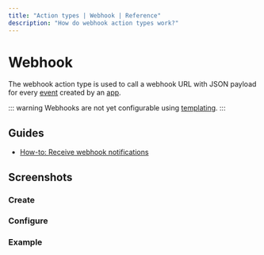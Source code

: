 ```yaml
---
title: "Action types | Webhook | Reference"
description: "How do webhook action types work?"
---
```


# Webhook

The webhook action type is used to call a webhook URL with JSON payload for every [event](/reference/events/) created by an [app](/reference/apps/).

::: warning
Webhooks are not yet configurable using [templating](/reference/templating/).
:::

## Guides

* [How-to: Receive webhook notifications](/how-to/receive-webhook-requests)

## Screenshots

### Create

<CaptionedImage
  src="/images/modals/office-create-action-webhook.png"
  alt="Image of the 'New action' dialog with the 'Webhook' action type selected in the Routegy admin app"
  width="75%"
/>

### Configure

<CaptionedImage
  src="/images/modals/office-create-action-webhook-filled.png"
  alt="Image of the 'New action' dialog with the 'Webhook' action type configured in the Routegy admin app"
  width="75%"
/>

### Example

<CaptionedImage
  src="/images/actions/personal-office-coffee-machine-webhook.png"
  alt="Image of a JSON payload POSTed to an endpoint by an interaction with a Routegy app named 'Coffee machine'"
  width="75%"
/>
